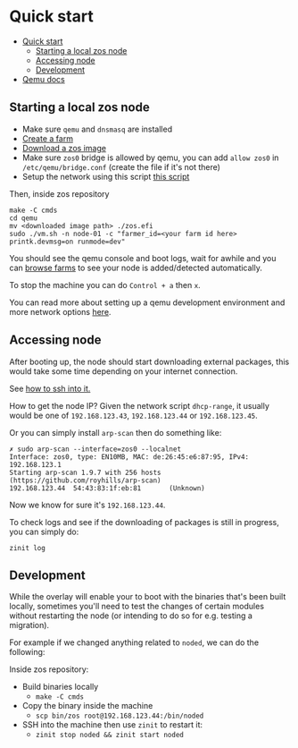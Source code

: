 # Quick start

- [Quick start](#quick-start)
  - [Starting a local zos node](#starting-a-local-zos-node)
  - [Accessing node](#accessing-node)
  - [Development](#development)
- [Qemu docs](../../qemu/README.md)

## Starting a local zos node

* Make sure `qemu` and `dnsmasq` are installed
* [Create a farm](../manual/manual.md#creating-a-farm)
* [Download a zos image](https://bootstrap.grid.tf/kernel/zero-os-development-zos-v3-generic-7e587e499a.efi)
* Make sure `zos0` bridge is allowed by qemu, you can add `allow zos0` in `/etc/qemu/bridge.conf` (create the file if it's not there)
* Setup the network using this script [this script](./net.sh)

Then, inside zos repository

```
make -C cmds
cd qemu
mv <downloaded image path> ./zos.efi
sudo ./vm.sh -n node-01 -c "farmer_id=<your farm id here> printk.devmsg=on runmode=dev"
```

You should see the qemu console and boot logs, wait for awhile and you can [browse farms](https://dashboard.dev.grid.tf/explorer/farms) to see your node is added/detected automatically.

To stop the machine you can do `Control + a` then `x`.

You can read more about setting up a qemu development environment and more network options [here](../../qemu/README.md).

## Accessing node

After booting up, the node should start downloading external packages, this would take some time depending on your internet connection.

See [how to ssh into it.](../../qemu/README.md#to-ssh-into-the-machine)

How to get the node IP?
Given the network script `dhcp-range`, it usually would be one of `192.168.123.43`, `192.168.123.44` or `192.168.123.45`. 

Or you can simply install `arp-scan` then do something like:

```
✗ sudo arp-scan --interface=zos0 --localnet
Interface: zos0, type: EN10MB, MAC: de:26:45:e6:87:95, IPv4: 192.168.123.1
Starting arp-scan 1.9.7 with 256 hosts (https://github.com/royhills/arp-scan)
192.168.123.44  54:43:83:1f:eb:81       (Unknown)
```

Now we know for sure it's `192.168.123.44`.

To check logs and see if the downloading of packages is still in progress, you can simply do:

```
zinit log
```

## Development

While the overlay will enable your to boot with the binaries that's been built locally, sometimes you'll need to test the changes of certain modules without restarting the node (or intending to do so for e.g. testing a migration).

For example if we changed anything related to `noded`, we can do the following:

Inside zos repository:

* Build binaries locally
    * `make -C cmds`
* Copy the binary inside the machine
    * `scp bin/zos root@192.168.123.44:/bin/noded`
* SSH into the machine then use `zinit` to restart it: 
    * `zinit stop noded && zinit start noded`
